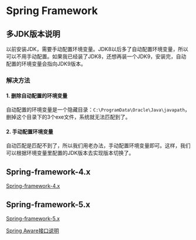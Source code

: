 # Spring Framework

## 多JDK版本说明

以前安装JDK，需要手动配置环境变量。JDK8以后多了自动配置环境变量，所以可以不用手动配置。如果我已经装了JDK8，还想再装一个JDK9，安装完，自动配置的环境变量会指向JDK9版本。

### 解决方法

#### 1. 删除自动配置的环境变量 

自动配置的环境变量是一个隐藏目录：`C:\ProgramData\Oracle\Java\javapath`，删掉这个目录下的3个exe文件，系统就无法匹配到了。 

#### 2. 手动配置环境变量 

自动匹配是匹配不到了，所以我们用老办法，手动配置环境变量即可。这样，我们可以根据环境变量里配置的JDK版本去实现版本切换了。

## Spring-framework-4.x

[Spring-framework-4.x](spring-framework-4.x\README.md) 

## Spring-framework-5.x

[Spring-framework-5.x](spring-framework-5.x\README.md) 

[Spring Aware接口说明](spring-aware.md) 